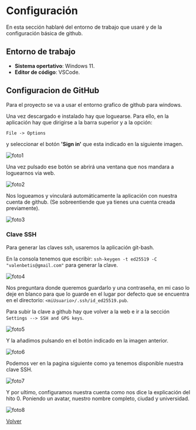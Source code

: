 
# Configuración

En esta sección hablaré del entorno de trabajo que usaré y de la configuración básica de github.

## Entorno de trabajo

+ **Sistema opertativo**: Windows 11.
+ **Editor de código**: VSCode.
		
## Configuracion de GitHub
	
Para el proyecto se va a usar el entorno grafico de github para windows.

Una vez descargado e instalado hay que loguearse. Para ello, en la aplicación hay que dirigirse a la barra superior y a la opción: 

``File -> Options``

y seleccionar el botón **'Sign in'** que esta indicado en la siguiente imagen. 

![foto1](imagenes/foto1.png)


Una vez pulsado ese botón se abrirá una ventana que nos mandara a loguearnos via web.

![foto2](imagenes/foto2.png)


 Nos logueamos y vinculará automáticamente la aplicación con nuestra cuenta de github. (Se sobreentiende que ya tienes una cuenta creada previamente).
 
![foto3](imagenes/foto3.png)

### Clave SSH


Para generar las claves ssh, usaremos la aplicación git-bash. 

En la consola tenemos que escribir:	``ssh-keygen -t ed25519 -C "valenbetis@gmail.com"`` para generar la clave. 

![foto4](imagenes/foto4.png)


Nos preguntara donde queremos guardarlo y una contraseña, en mi caso lo deje en blanco para que lo guarde en el lugar por defecto que se encuentra en el directorio: ``<miUsuario>/.ssh/id_ed25519.pub``.		
		
Para subir la clave a github hay que volver a la web e ir a la sección ``Settings --> SSH and GPG keys``.

![foto5](imagenes/foto5.png) 


Y la añadimos pulsando en el botón indicado en la imagen anterior.

![foto6](imagenes/foto6.png)


Podemos ver en la pagina siguiente como ya tenemos disponible nuestra clave SSH. 

![foto7](imagenes/foto7.png)


Y por ultimo, configuramos nuestra cuenta como nos dice la explicación del hito 0. Poniendo un avatar, nuestro nombre completo, ciudad y universidad.

![foto8](imagenes/foto8.png)	

[Volver](README.md)

